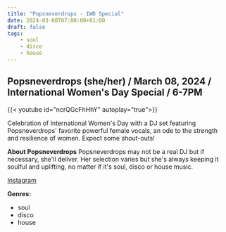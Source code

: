 ```yaml
---
title: "Popsneverdrops - IWD Special"
date: 2024-03-08T07:00:00+01:00
draft: false
tags:
    - soul
    - disco
    - house
---
```

## Popsneverdrops (she/her) / March 08, 2024 / International Women's Day Special / 6-7PM
{{< youtube id="ncrQGcFhHhY" autoplay="true">}}

Celebration of International Women's Day with a DJ set featuring Popsneverdrops' favorite powerful female vocals, an ode to the strength and resilience of women. Expect some shout-outs!

**About Popsneverdrops**
Popsneverdrops may not be a real DJ but if necessary, she'll deliver. Her selection varies but she's always keeping it soulful and uplifting, no matter if it's soul, disco or house music.

[Instagram](https://www.instagram.com/popsneverdrops/)

**Genres:**
- soul
- disco
- house
